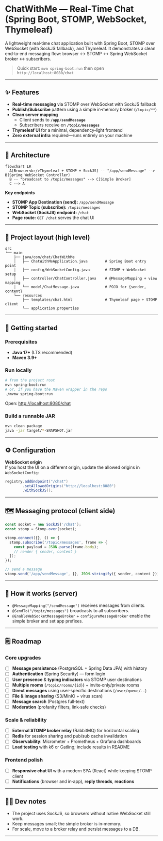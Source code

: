 # ChatWithMe — Real‑Time Chat (Spring Boot, STOMP, WebSocket, Thymeleaf)

A lightweight real‑time chat application built with Spring Boot, STOMP over WebSocket (with SockJS fallback), and Thymeleaf. It demonstrates a clean end‑to‑end messaging flow: browser ↔︎ STOMP ↔︎ Spring WebSocket broker ↔︎ subscribers.

> Quick start: `mvn spring-boot:run` then open `http://localhost:8080/chat`

---

## ✨ Features

- **Real‑time messaging** via STOMP over WebSocket with SockJS fallback
- **Publish/Subscribe** pattern using a simple in‑memory broker (`/topic/**`)
- **Clean server mapping**
    - Client sends to **`/app/sendMessage`**
    - Subscribers receive on **`/topic/messages`**
- **Thymeleaf UI** for a minimal, dependency‑light frontend
- **Zero external infra** required—runs entirely on your machine

---

## 🧭 Architecture

```mermaid
flowchart LR
  A[Browser<br/>Thymeleaf + STOMP + SockJS] -- "/app/sendMessage" --> B(Spring WebSocket Controller)
  B -- "broadcast to /topic/messages" --> C[Simple Broker]
  C --> A
```

**Key endpoints**
- **STOMP App Destination (send):** `/app/sendMessage`
- **STOMP Topic (subscribe):** `/topic/messages`
- **WebSocket (SockJS) endpoint:** `/chat`
- **Page route:** `GET /chat` serves the chat UI

---

## 📂 Project layout (high level)

```
src
└── main
    ├── java/com/chat/ChatWithMe
    │   ├── ChatWithMeApplication.java        # Spring Boot entry point
    │   ├── config/WebSocketConfig.java       # STOMP + WebSocket setup
    │   ├── controller/ChatController.java    # @MessageMapping + view mapping
    │   └── model/ChatMessage.java            # POJO for {sender, content}
    └── resources
        ├── templates/chat.html               # Thymeleaf page + STOMP client
        └── application.properties
```

---

## 🚀 Getting started

### Prerequisites
- **Java 17+** (LTS recommended)
- **Maven 3.9+**

### Run locally
```bash
# from the project root
mvn spring-boot:run
# or, if you have the Maven wrapper in the repo
./mvnw spring-boot:run
```

Open: <http://localhost:8080/chat>

### Build a runnable JAR
```bash
mvn clean package
java -jar target/*-SNAPSHOT.jar
```

---

## ⚙️ Configuration

**WebSocket origin**  
If you host the UI on a different origin, update the allowed origins in `WebSocketConfig`:
```java
registry.addEndpoint("/chat")
        .setAllowedOrigins("http://localhost:8080")
        .withSockJS();
```

---

## 🗺️ Messaging protocol (client side)

```js
const socket = new SockJS('/chat');
const stomp = Stomp.over(socket);

stomp.connect({}, () => {
  stomp.subscribe('/topic/messages', frame => {
    const payload = JSON.parse(frame.body);
    // render { sender, content }
  });
});

// send a message
stomp.send('/app/sendMessage', {}, JSON.stringify({ sender, content }));
```

---

## 🧪 How it works (server)

- `@MessageMapping("/sendMessage")` receives messages from clients.
- `@SendTo("/topic/messages")` broadcasts to all subscribers.
- `@EnableWebSocketMessageBroker` + `configureMessageBroker` enable the simple broker and set app prefixes.

---

## 🗒️ Roadmap

### Core upgrades
- [ ] **Message persistence** (PostgreSQL + Spring Data JPA) with history
- [ ] **Authentication** (Spring Security) — form login
- [ ] **User presence** & **typing indicators** via STOMP user destinations
- [ ] **Multiple rooms** (`/topic/rooms/{id}`) + invite‑only/private rooms
- [ ] **Direct messages** using user‑specific destinations (`/user/queue/..`)
- [ ] **File & image sharing** (S3/MinIO + virus scan)
- [ ] **Message search** (Postgres full‑text)
- [ ] **Moderation** (profanity filters, link‑safe checks)

### Scale & reliability
- [ ] **External STOMP broker relay** (RabbitMQ) for horizontal scaling
- [ ] **Redis** for session sharing and pub/sub cache invalidation
- [ ] **Observability**: Micrometer + Prometheus + Grafana dashboards
- [ ] **Load testing** with k6 or Gatling; include results in README

### Frontend polish
- [ ] **Responsive chat UI** with a modern SPA (React) while keeping STOMP client
- [ ] **Notifications** (browser and in‑app), **reply threads**, **reactions**

---

## 🧑‍💻 Dev notes

- The project uses SockJS, so browsers without native WebSocket still work.
- Keep messages small; the simple broker is in‑memory.
- For scale, move to a broker relay and persist messages to a DB.

---

